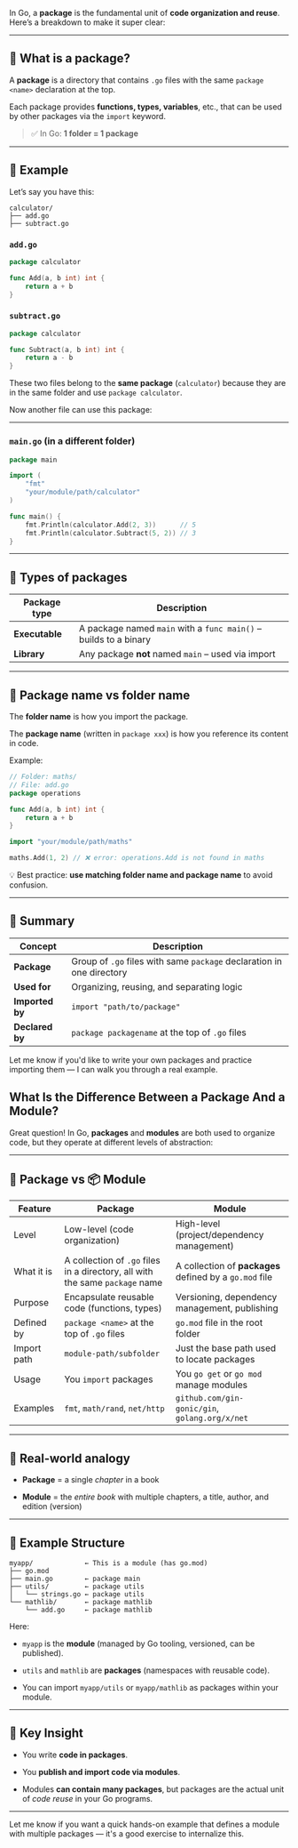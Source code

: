 In Go, a **package** is the fundamental unit of **code organization and reuse**. Here’s a breakdown to make it super clear:

---

## 🔹 What is a package?

A **package** is a directory that contains `.go` files with the same `package <name>` declaration at the top.

Each package provides **functions, types, variables**, etc., that can be used by other packages via the `import` keyword.

> ✅ In Go: **1 folder = 1 package**

---

## 🔹 Example

Let’s say you have this:

```
calculator/
├── add.go
├── subtract.go
```

### `add.go`

```go
package calculator

func Add(a, b int) int {
	return a + b
}
```

### `subtract.go`

```go
package calculator

func Subtract(a, b int) int {
	return a - b
}
```

These two files belong to the **same package** (`calculator`) because they are in the same folder and use `package calculator`.

Now another file can use this package:

---

### `main.go` (in a different folder)

```go
package main

import (
	"fmt"
	"your/module/path/calculator"
)

func main() {
	fmt.Println(calculator.Add(2, 3))      // 5
	fmt.Println(calculator.Subtract(5, 2)) // 3
}
```

---

## 🔹 Types of packages

|Package type|Description|
|---|---|
|**Executable**|A package named `main` with a `func main()` – builds to a binary|
|**Library**|Any package **not** named `main` – used via import|

---

## 🔹 Package name vs folder name

The **folder name** is how you import the package.

The **package name** (written in `package xxx`) is how you reference its content in code.

Example:

```go
// Folder: maths/
// File: add.go
package operations

func Add(a, b int) int {
	return a + b
}
```

```go
import "your/module/path/maths"

maths.Add(1, 2) // ❌ error: operations.Add is not found in maths
```

💡 Best practice: **use matching folder name and package name** to avoid confusion.

---

## 🔹 Summary

|Concept|Description|
|---|---|
|**Package**|Group of `.go` files with same `package` declaration in one directory|
|**Used for**|Organizing, reusing, and separating logic|
|**Imported by**|`import "path/to/package"`|
|**Declared by**|`package packagename` at the top of `.go` files|

Let me know if you'd like to write your own packages and practice importing them — I can walk you through a real example.

## What Is the Difference Between a Package And a Module?
Great question! In Go, **packages** and **modules** are both used to organize code, but they operate at different levels of abstraction:

---

## 🧱 **Package** vs 📦 **Module**

| Feature     | **Package**                                                                  | **Module**                                              |
| ----------- | ---------------------------------------------------------------------------- | ------------------------------------------------------- |
| Level       | Low-level (code organization)                                                | High-level (project/dependency management)              |
| What it is  | A collection of `.go` files in a directory, all with the same `package` name | A collection of **packages** defined by a `go.mod` file |
| Purpose     | Encapsulate reusable code (functions, types)                                 | Versioning, dependency management, publishing           |
| Defined by  | `package <name>` at the top of `.go` files                                   | `go.mod` file in the root folder                        |
| Import path | `module-path/subfolder`                                                      | Just the base path used to locate packages              |
| Usage       | You `import` packages                                                        | You `go get` or `go mod` manage modules                 |
| Examples    | `fmt`, `math/rand`, `net/http`                                               | `github.com/gin-gonic/gin`, `golang.org/x/net`          |

---

## 🔹 Real-world analogy

- **Package** = a single _chapter_ in a book
    
- **Module** = the _entire book_ with multiple chapters, a title, author, and edition (version)
    

---

## 🔹 Example Structure

```
myapp/             ← This is a module (has go.mod)
├── go.mod
├── main.go        ← package main
├── utils/         ← package utils
│   └── strings.go ← package utils
└── mathlib/       ← package mathlib
    └── add.go     ← package mathlib
```

Here:

- `myapp` is the **module** (managed by Go tooling, versioned, can be published).
    
- `utils` and `mathlib` are **packages** (namespaces with reusable code).
    
- You can import `myapp/utils` or `myapp/mathlib` as packages within your module.
    

---

## 🔹 Key Insight

- You write **code in packages**.
    
- You **publish and import code via modules**.
    
- Modules **can contain many packages**, but packages are the actual unit of _code reuse_ in your Go programs.
    

---

Let me know if you want a quick hands-on example that defines a module with multiple packages — it's a good exercise to internalize this.